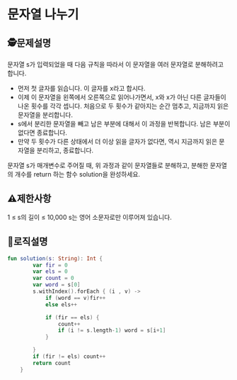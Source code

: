문자열 나누기
=
## 🕵️문제설명
문자열 s가 입력되었을 때 다음 규칙을 따라서 이 문자열을 여러 문자열로 분해하려고 합니다.

- 먼저 첫 글자를 읽습니다. 이 글자를 x라고 합시다.
- 이제 이 문자열을 왼쪽에서 오른쪽으로 읽어나가면서, x와 x가 아닌 다른 글자들이 나온 횟수를 각각 셉니다. 처음으로 두 횟수가 같아지는 순간 멈추고, 지금까지 읽은 문자열을 분리합니다.
- s에서 분리한 문자열을 빼고 남은 부분에 대해서 이 과정을 반복합니다. 남은 부분이 없다면 종료합니다.
- 만약 두 횟수가 다른 상태에서 더 이상 읽을 글자가 없다면, 역시 지금까지 읽은 문자열을 분리하고, 종료합니다.

문자열 s가 매개변수로 주어질 때, 위 과정과 같이 문자열들로 분해하고, 분해한 문자열의 개수를 return 하는 함수 solution을 완성하세요.

## ⚠️제한사항

1 ≤ s의 길이 ≤ 10,000
s는 영어 소문자로만 이루어져 있습니다.


## 🔎로직설명
```kotlin
fun solution(s: String): Int {
        var fir = 0
        var els = 0
        var count = 0
        var word = s[0]
        s.withIndex().forEach { (i , v) ->
            if (word == v)fir++
            else els++

            if (fir == els) {
                count++
                if (i != s.length-1) word = s[i+1]
            }

        }
        if (fir != els) count++
        return count
    }
```



